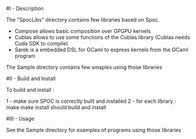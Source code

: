 #I - Description


The "SpocLibs" directory contains few libraries based on Spoc.
 - Compose allows basic composition over GPGPU kernels
 - Cublas allows to use some functions of the Cublas library 
   (Cublas needs Cuda SDK to compile)
 - Sarek is a embedded DSL for OCaml to express kernels from the OCaml program

The Sample directory contains few smaples using those libraries


#II - Build and Install


To build and install :

1 - make sure SPOC is correctly built and installed
2 - for each library : 	
  make
  make install
should build and install 


#III - Usage


See the Sample directory for examples of programs using those libraries